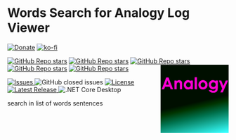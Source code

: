 # Words Search for Analogy Log Viewer
[![Donate](https://www.paypalobjects.com/en_US/i/btn/btn_donate_SM.gif)](https://www.paypal.com/donate/?business=MCP57TBRAAVXA&no_recurring=0&item_name=Support+Open+source+Projects+%28Analogy+Log+Viewer%2C+HDF5-CSHARP%2C+etc%29&currency_code=USD) [![ko-fi](https://ko-fi.com/img/githubbutton_sm.svg)](https://ko-fi.com/F1F77IVQT)

[![GitHub Repo stars](https://img.shields.io/badge/share%20on-reddit-red?logo=reddit)](https://reddit.com/submit?url=https://github.com/Analogy-LogViewer/Analogy.LogViewer.WordsSearch&title=Analogy.LogViewer.WorldsSearch)
[![GitHub Repo stars](https://img.shields.io/badge/share%20on-hacker%20news-orange?logo=ycombinator)](https://news.ycombinator.com/submitlink?u=https://github.com/Analogy-LogViewer/Analogy.LogViewer.WordsSearch)
[![GitHub Repo stars](https://img.shields.io/badge/share%20on-twitter-03A9F4?logo=twitter)](https://github.com/Analogy-LogViewer/Analogy.LogViewer.WordsSearch&t=Analogy.LogViewer)
[![GitHub Repo stars](https://img.shields.io/badge/share%20on-facebook-1976D2?logo=facebook)](https://www.facebook.com/sharer/sharer.php?u=https://github.com/Analogy-LogViewer/Analogy.LogViewer.WordsSearch)
[![GitHub Repo stars](https://img.shields.io/badge/share%20on-linkedin-3949AB?logo=linkedin)](https://github.com/Analogy-LogViewer/Analogy.LogViewer.WordsSearch&title=Analogy.LogViewer.WorldsSearch)
  <img src="./Assets/image.png" align="right" width="155px" height="155px">

<p align="center">
    
<a href="https://github.com/Analogy-LogViewer/Analogy.LogViewer.WordsSearch/issues">    <img src="https://img.shields.io/github/issues/Analogy-LogViewer/Analogy.LogViewer.WordsSearch"  alt="Issues" />
</a>
![GitHub closed issues](https://img.shields.io/github/issues-closed-raw/Analogy-LogViewer/Analogy.LogViewer.WordsSearch)
<a href="https://github.com/Analogy-LogViewer/Analogy.LogViewer.WordsSearch/blob/master/LICENSE.md">
    <img src="https://img.shields.io/github/license/Analogy-LogViewer/Analogy.LogViewer.WordsSearch"  alt="License" />
</a>
<a href="https://github.com/Analogy-LogViewer/Analogy.LogViewer.WordsSearch/releases">
    <img src="https://img.shields.io/github/v/release/Analogy-LogViewer/Analogy.LogViewer.WordsSearch"  alt="Latest Release" />
</a>
 ![.NET Core Desktop](https://github.com/Analogy-LogViewer/Analogy.LogViewer.WordsSearch/workflows/.NET%20Core%20Desktop/badge.svg)
</p>


search in list of words sentences
